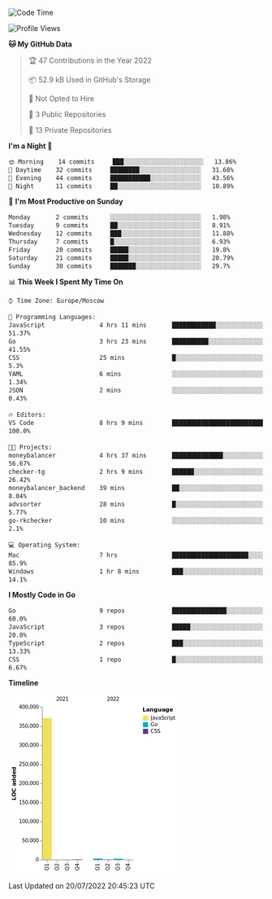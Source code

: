 <!--START_SECTION:waka-->
![Code Time](http://img.shields.io/badge/Code%20Time-390%20hrs%2051%20mins-blue)

![Profile Views](http://img.shields.io/badge/Profile%20Views-0-blue)

**🐱 My GitHub Data** 

> 🏆 47 Contributions in the Year 2022
 > 
> 📦 52.9 kB Used in GitHub's Storage 
 > 
> 🚫 Not Opted to Hire
 > 
> 📜 3 Public Repositories 
 > 
> 🔑 13 Private Repositories  
 > 
**I'm a Night 🦉** 

```text
🌞 Morning    14 commits     ███░░░░░░░░░░░░░░░░░░░░░░   13.86% 
🌆 Daytime    32 commits     ████████░░░░░░░░░░░░░░░░░   31.68% 
🌃 Evening    44 commits     ███████████░░░░░░░░░░░░░░   43.56% 
🌙 Night      11 commits     ██░░░░░░░░░░░░░░░░░░░░░░░   10.89%

```
📅 **I'm Most Productive on Sunday** 

```text
Monday       2 commits      ░░░░░░░░░░░░░░░░░░░░░░░░░   1.98% 
Tuesday      9 commits      ██░░░░░░░░░░░░░░░░░░░░░░░   8.91% 
Wednesday    12 commits     ███░░░░░░░░░░░░░░░░░░░░░░   11.88% 
Thursday     7 commits      █░░░░░░░░░░░░░░░░░░░░░░░░   6.93% 
Friday       20 commits     █████░░░░░░░░░░░░░░░░░░░░   19.8% 
Saturday     21 commits     █████░░░░░░░░░░░░░░░░░░░░   20.79% 
Sunday       30 commits     ███████░░░░░░░░░░░░░░░░░░   29.7%

```


📊 **This Week I Spent My Time On** 

```text
⌚︎ Time Zone: Europe/Moscow

💬 Programming Languages: 
JavaScript               4 hrs 11 mins       ████████████░░░░░░░░░░░░░   51.37% 
Go                       3 hrs 23 mins       ██████████░░░░░░░░░░░░░░░   41.55% 
CSS                      25 mins             █░░░░░░░░░░░░░░░░░░░░░░░░   5.3% 
YAML                     6 mins              ░░░░░░░░░░░░░░░░░░░░░░░░░   1.34% 
JSON                     2 mins              ░░░░░░░░░░░░░░░░░░░░░░░░░   0.43%

🔥 Editors: 
VS Code                  8 hrs 9 mins        █████████████████████████   100.0%

🐱‍💻 Projects: 
moneybalancer            4 hrs 37 mins       ██████████████░░░░░░░░░░░   56.67% 
checker-tg               2 hrs 9 mins        ██████░░░░░░░░░░░░░░░░░░░   26.42% 
moneybalancer_backend    39 mins             ██░░░░░░░░░░░░░░░░░░░░░░░   8.04% 
advsorter                28 mins             █░░░░░░░░░░░░░░░░░░░░░░░░   5.77% 
go-rkchecker             10 mins             ░░░░░░░░░░░░░░░░░░░░░░░░░   2.1%

💻 Operating System: 
Mac                      7 hrs               █████████████████████░░░░   85.9% 
Windows                  1 hr 8 mins         ███░░░░░░░░░░░░░░░░░░░░░░   14.1%

```

**I Mostly Code in Go** 

```text
Go                       9 repos             ███████████████░░░░░░░░░░   60.0% 
JavaScript               3 repos             █████░░░░░░░░░░░░░░░░░░░░   20.0% 
TypeScript               2 repos             ███░░░░░░░░░░░░░░░░░░░░░░   13.33% 
CSS                      1 repo              █░░░░░░░░░░░░░░░░░░░░░░░░   6.67%

```


**Timeline**

![Chart not found](https://raw.githubusercontent.com/jeezft/jeezft/main/charts/bar_graph.png) 


 Last Updated on 20/07/2022 20:45:23 UTC
<!--END_SECTION:waka-->
